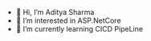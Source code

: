 - 👋 Hi, I’m Aditya Sharma
- 👀 I’m interested in ASP.NetCore
- 🌱 I’m currently learning CICD PipeLine

<!---
aditya1314/aditya1314 is a ✨ special ✨ repository because its `README.md` (this file) appears on your GitHub profile.
You can click the Preview link to take a look at your changes.
--->
